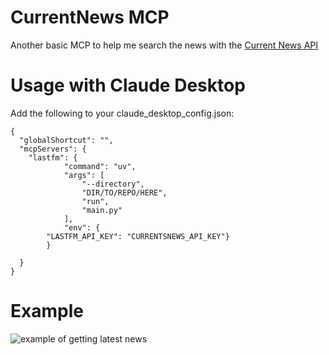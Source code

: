 # CurrentNews MCP 

Another basic MCP to help me search the news with the [Current News API](https://www.currentsapi.services/en)


# Usage with Claude Desktop

Add the following to your claude_desktop_config.json:
```
{
  "globalShortcut": "",
  "mcpServers": {
    "lastfm": {
            "command": "uv",
            "args": [
                "--directory",
                "DIR/TO/REPO/HERE",
                "run",
                "main.py"
            ],
            "env": {
        "LASTFM_API_KEY": "CURRENTSNEWS_API_KEY"}
        }

  }
}
```
# Example
![example of getting latest news](howitworks.png)
